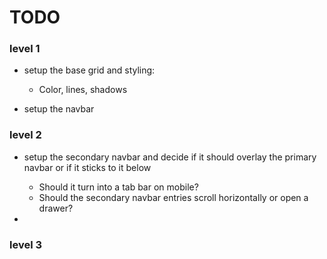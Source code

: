 # TODO

### level 1

- setup the base grid and styling:

  - Color, lines, shadows

- setup the navbar

### level 2

- setup the secondary navbar and decide if it should overlay the primary navbar or if it sticks to it below

  - Should it turn into a tab bar on mobile?
  - Should the secondary navbar entries scroll horizontally or open a drawer?

-

### level 3
